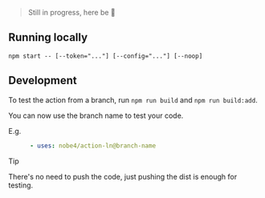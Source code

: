 > Still in progress, here be 🐉

## Running locally

```shell
npm start -- [--token="..."] [--config="..."] [--noop]
```

## Development

To test the action from a branch, run `npm run build` and `npm run build:add`.

You can now use the branch name to test your code.

E.g.

```yaml
      - uses: nobe4/action-ln@branch-name
```

> [!TIP]
> There's no need to push the code, just pushing the dist is enough for testing.
